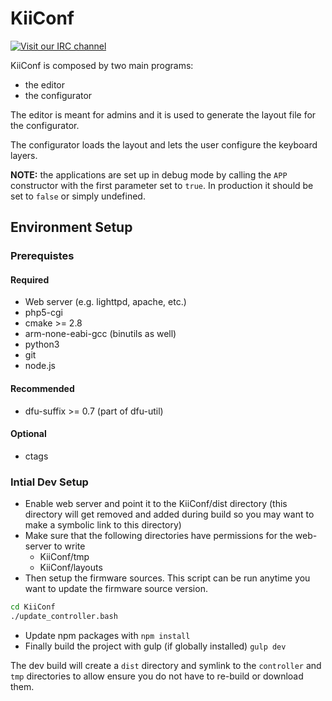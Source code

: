 # KiiConf

[![Visit our IRC channel](https://kiwiirc.com/buttons/irc.freenode.net/input.club.png)](https://kiwiirc.com/client/irc.freenode.net/#input.club)

KiiConf is composed by two main programs:

- the editor
- the configurator

The editor is meant for admins and it is used to generate the layout file for the configurator.

The configurator loads the layout and lets the user configure the keyboard layers.

**NOTE:** the applications are set up in debug mode by calling the ``APP`` constructor with the first parameter set to ``true``. In production it should be set to ``false`` or simply undefined.


## Environment Setup

### Prerequistes

#### Required

* Web server (e.g. lighttpd, apache, etc.)
* php5-cgi
* cmake >= 2.8
* arm-none-eabi-gcc (binutils as well)
* python3
* git
* node.js

#### Recommended

* dfu-suffix >= 0.7 (part of dfu-util)

#### Optional

* ctags


### Intial Dev Setup
* Enable web server and point it to the KiiConf/dist directory (this directory will get removed and added during build so you may want to make a symbolic link to this directory)
* Make sure that the following directories have permissions for the web-server to write
  * KiiConf/tmp
  * KiiConf/layouts
* Then setup the firmware sources. This script can be run anytime you want to update the firmware source version.
```bash
cd KiiConf
./update_controller.bash
```
* Update npm packages with `npm install`
* Finally build the project with gulp (if globally installed) `gulp dev`

The dev build will create a `dist` directory and symlink to the `controller` and `tmp` directories to allow ensure you do not have to re-build or download them.

